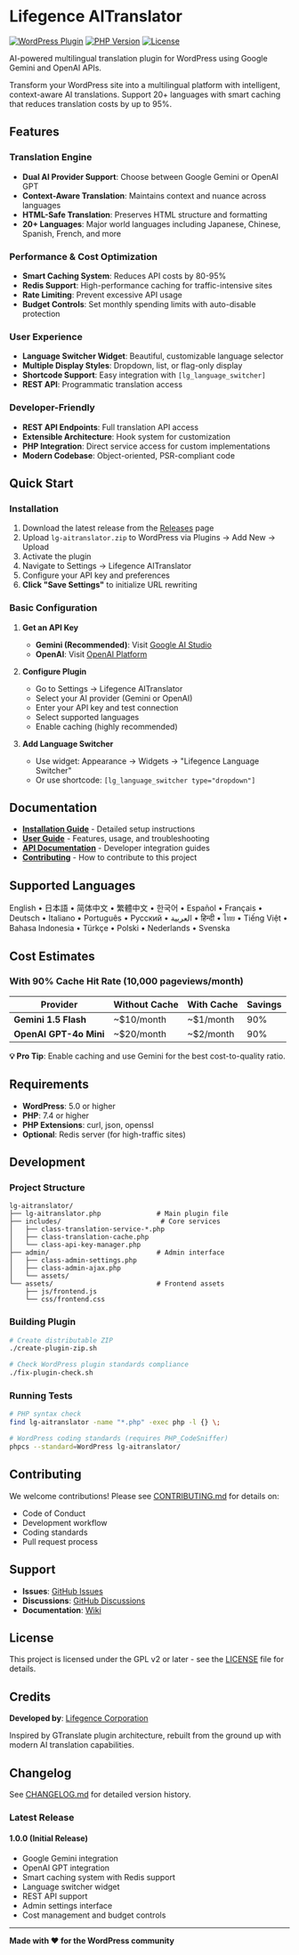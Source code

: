 # Lifegence AITranslator

[![WordPress Plugin](https://img.shields.io/badge/WordPress-5.0%2B-blue.svg)](https://wordpress.org/)
[![PHP Version](https://img.shields.io/badge/PHP-7.4%2B-purple.svg)](https://www.php.net/)
[![License](https://img.shields.io/badge/License-GPLv2-green.svg)](LICENSE)

AI-powered multilingual translation plugin for WordPress using Google Gemini and OpenAI APIs.

Transform your WordPress site into a multilingual platform with intelligent, context-aware AI translations. Support 20+ languages with smart caching that reduces translation costs by up to 95%.

## Features

### Translation Engine
- **Dual AI Provider Support**: Choose between Google Gemini or OpenAI GPT
- **Context-Aware Translation**: Maintains context and nuance across languages
- **HTML-Safe Translation**: Preserves HTML structure and formatting
- **20+ Languages**: Major world languages including Japanese, Chinese, Spanish, French, and more

### Performance & Cost Optimization
- **Smart Caching System**: Reduces API costs by 80-95%
- **Redis Support**: High-performance caching for traffic-intensive sites
- **Rate Limiting**: Prevent excessive API usage
- **Budget Controls**: Set monthly spending limits with auto-disable protection

### User Experience
- **Language Switcher Widget**: Beautiful, customizable language selector
- **Multiple Display Styles**: Dropdown, list, or flag-only display
- **Shortcode Support**: Easy integration with `[lg_language_switcher]`
- **REST API**: Programmatic translation access

### Developer-Friendly
- **REST API Endpoints**: Full translation API access
- **Extensible Architecture**: Hook system for customization
- **PHP Integration**: Direct service access for custom implementations
- **Modern Codebase**: Object-oriented, PSR-compliant code

## Quick Start

### Installation

1. Download the latest release from the [Releases](../../releases) page
2. Upload `lg-aitranslator.zip` to WordPress via Plugins → Add New → Upload
3. Activate the plugin
4. Navigate to Settings → Lifegence AITranslator
5. Configure your API key and preferences
6. **Click "Save Settings"** to initialize URL rewriting

### Basic Configuration

1. **Get an API Key**
   - **Gemini (Recommended)**: Visit [Google AI Studio](https://aistudio.google.com/app/apikey)
   - **OpenAI**: Visit [OpenAI Platform](https://platform.openai.com/api-keys)

2. **Configure Plugin**
   - Go to Settings → Lifegence AITranslator
   - Select your AI provider (Gemini or OpenAI)
   - Enter your API key and test connection
   - Select supported languages
   - Enable caching (highly recommended)

3. **Add Language Switcher**
   - Use widget: Appearance → Widgets → "Lifegence Language Switcher"
   - Or use shortcode: `[lg_language_switcher type="dropdown"]`

## Documentation

- **[Installation Guide](lg-aitranslator/INSTALLATION.md)** - Detailed setup instructions
- **[User Guide](lg-aitranslator/README.md)** - Features, usage, and troubleshooting
- **[API Documentation](docs/)** - Developer integration guides
- **[Contributing](CONTRIBUTING.md)** - How to contribute to this project

## Supported Languages

English • 日本語 • 简体中文 • 繁體中文 • 한국어 • Español • Français • Deutsch • Italiano • Português • Русский • العربية • हिन्दी • ไทย • Tiếng Việt • Bahasa Indonesia • Türkçe • Polski • Nederlands • Svenska

## Cost Estimates

### With 90% Cache Hit Rate (10,000 pageviews/month)

| Provider | Without Cache | With Cache | Savings |
|----------|--------------|------------|---------|
| **Gemini 1.5 Flash** | ~$10/month | ~$1/month | 90% |
| **OpenAI GPT-4o Mini** | ~$20/month | ~$2/month | 90% |

**💡 Pro Tip**: Enable caching and use Gemini for the best cost-to-quality ratio.

## Requirements

- **WordPress**: 5.0 or higher
- **PHP**: 7.4 or higher
- **PHP Extensions**: curl, json, openssl
- **Optional**: Redis server (for high-traffic sites)

## Development

### Project Structure

```
lg-aitranslator/
├── lg-aitranslator.php              # Main plugin file
├── includes/                         # Core services
│   ├── class-translation-service-*.php
│   ├── class-translation-cache.php
│   └── class-api-key-manager.php
├── admin/                           # Admin interface
│   ├── class-admin-settings.php
│   ├── class-admin-ajax.php
│   └── assets/
└── assets/                          # Frontend assets
    ├── js/frontend.js
    └── css/frontend.css
```

### Building Plugin

```bash
# Create distributable ZIP
./create-plugin-zip.sh

# Check WordPress plugin standards compliance
./fix-plugin-check.sh
```

### Running Tests

```bash
# PHP syntax check
find lg-aitranslator -name "*.php" -exec php -l {} \;

# WordPress coding standards (requires PHP_CodeSniffer)
phpcs --standard=WordPress lg-aitranslator/
```

## Contributing

We welcome contributions! Please see [CONTRIBUTING.md](CONTRIBUTING.md) for details on:
- Code of Conduct
- Development workflow
- Coding standards
- Pull request process

## Support

- **Issues**: [GitHub Issues](../../issues)
- **Discussions**: [GitHub Discussions](../../discussions)
- **Documentation**: [Wiki](../../wiki)

## License

This project is licensed under the GPL v2 or later - see the [LICENSE](lg-aitranslator/LICENSE) file for details.

## Credits

**Developed by**: [Lifegence Corporation](https://lifegence.com)

Inspired by GTranslate plugin architecture, rebuilt from the ground up with modern AI translation capabilities.

## Changelog

See [CHANGELOG.md](CHANGELOG.md) for detailed version history.

### Latest Release

#### 1.0.0 (Initial Release)
- Google Gemini integration
- OpenAI GPT integration
- Smart caching system with Redis support
- Language switcher widget
- REST API support
- Admin settings interface
- Cost management and budget controls

---

**Made with ❤️ for the WordPress community**
